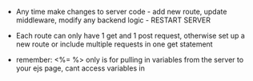 - Any time make changes to server code - add new route, update middleware, modify any backend logic - RESTART SERVER

- Each route can only have 1 get and 1 post request, otherwise set up a new route or include multiple requests in one get statement

- remember: <%= %> only is for pulling in variables from the server to your ejs page, cant access variables in <script>

GET/POST:
GET: 
- retrive data
- Data in URL (in the query string)
- Visible in url
- Has a limit length
- Can be cached
- Use to fetch resources or view data

POST:
- Sends data
- Data in request body
- Hidden in URL
- No limit length
- used to submit forms, or send sensitive data


localStorage.clear() - to clear out local

Pack